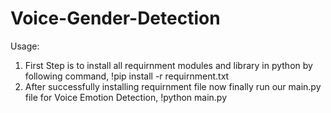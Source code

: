 # Voice-Gender-Detection
Usage:
1. First Step is to install all requirnment modules and library in python by following command,
!pip install -r requirnment.txt
2. After successfully installing requirnment file now finally run our main.py file for Voice Emotion Detection,
!python main.py
